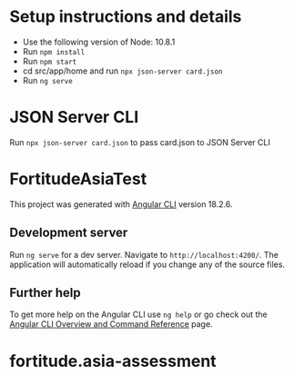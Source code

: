 # Setup instructions and details
- Use the following version of Node: 10.8.1
- Run `npm install`
- Run `npm start`
- cd src/app/home and run `npx json-server card.json`
- Run `ng serve`

# JSON Server CLI
Run `npx json-server card.json` to pass card.json to JSON Server CLI

# FortitudeAsiaTest

This project was generated with [Angular CLI](https://github.com/angular/angular-cli) version 18.2.6.

## Development server

Run `ng serve` for a dev server. Navigate to `http://localhost:4200/`. The application will automatically reload if you change any of the source files.

## Further help

To get more help on the Angular CLI use `ng help` or go check out the [Angular CLI Overview and Command Reference](https://angular.dev/tools/cli) page.
# fortitude.asia-assessment
